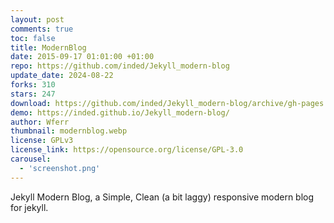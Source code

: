 ```yaml
---
layout: post
comments: true
toc: false
title: ModernBlog
date: 2015-09-17 01:01:00 +01:00
repo: https://github.com/inded/Jekyll_modern-blog
update_date: 2024-08-22
forks: 310
stars: 247
download: https://github.com/inded/Jekyll_modern-blog/archive/gh-pages.zip
demo: https://inded.github.io/Jekyll_modern-blog/
author: Wferr
thumbnail: modernblog.webp
license: GPLv3
license_link: https://opensource.org/license/GPL-3.0
carousel:
  - 'screenshot.png'
---
```


Jekyll Modern Blog, a Simple, Clean (a bit laggy) responsive modern blog for jekyll.

